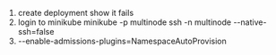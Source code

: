 1. create deployment show it fails
2. login to minikube minikube -p multinode ssh -n multinode --native-ssh=false
3. --enable-admissions-plugins=NamespaceAutoProvision
